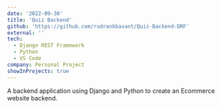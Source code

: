 ```yaml
---
date: '2022-09-30'
title: 'Quiz Backend'
github: 'https://github.com/rudrankbasant/Quiz-Backend-DRF'
external: ''
tech:
  - Django REST Framework
  - Python
  - VS Code
company: Personal Project
showInProjects: true
---
```


A backend application using Django and Python to create an Ecommerce website backend.
